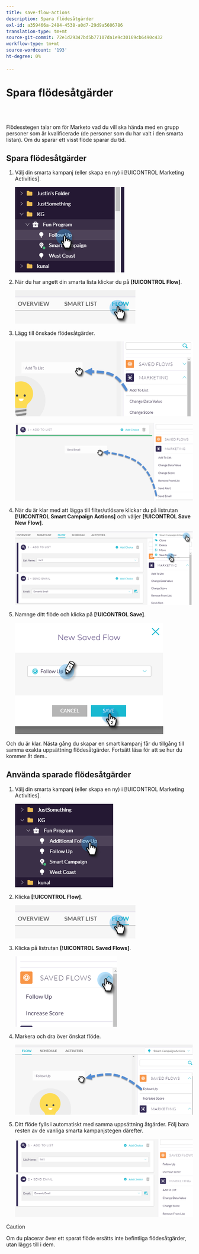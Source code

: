 ```yaml
---
title: save-flow-actions
description: Spara flödesåtgärder
exl-id: a359466a-2484-4538-a0d7-29d9a5606786
translation-type: tm+mt
source-git-commit: 72e1d29347bd5b77107da1e9c30169cb6490c432
workflow-type: tm+mt
source-wordcount: '193'
ht-degree: 0%

---
```


# Spara flödesåtgärder

<br> 

Flödesstegen talar om för Marketo vad du vill ska hända med en grupp personer som är kvalificerade (de personer som du har valt i den smarta listan). Om du sparar ett visst flöde sparar du tid.

## Spara flödesåtgärder

1. Välj din smarta kampanj (eller skapa en ny) i [!UICONTROL Marketing Activities].

   ![Bild ett](/help/sky/assets/smart-lists-and-static-lists/save-flow-actions/save-flow-actions-1.png)

1. När du har angett din smarta lista klickar du på **[!UICONTROL Flow]**.

   ![Bild två](/help/sky/assets/smart-lists-and-static-lists/save-flow-actions/save-flow-actions-2.png)

1. Lägg till önskade flödesåtgärder.

   ![Bild tre](/help/sky/assets/smart-lists-and-static-lists/save-flow-actions/save-flow-actions-3.png)

   ![Bild fyra](/help/sky/assets/smart-lists-and-static-lists/save-flow-actions/save-flow-actions-4.png)

1. När du är klar med att lägga till filter/utlösare klickar du på listrutan **[!UICONTROL Smart Campaign Actions]** och väljer **[!UICONTROL Save New Flow]**.

   ![Bild fem](/help/sky/assets/smart-lists-and-static-lists/save-flow-actions/save-flow-actions-5.png)

1. Namnge ditt flöde och klicka på **[!UICONTROL Save]**.

   ![Bild sex](/help/sky/assets/smart-lists-and-static-lists/save-flow-actions/save-flow-actions-6.png)

Och du är klar. Nästa gång du skapar en smart kampanj får du tillgång till samma exakta uppsättning flödesåtgärder. Fortsätt läsa för att se hur du kommer åt dem..

## Använda sparade flödesåtgärder

1. Välj din smarta kampanj (eller skapa en ny) i [!UICONTROL Marketing Activities].

   ![Bild sju](/help/sky/assets/smart-lists-and-static-lists/save-flow-actions/save-flow-actions-7.png)

1. Klicka **[!UICONTROL Flow]**.

   ![Bild åtta](/help/sky/assets/smart-lists-and-static-lists/save-flow-actions/save-flow-actions-8.png)

1. Klicka på listrutan **[!UICONTROL Saved Flows]**.

   ![Bild nio](/help/sky/assets/smart-lists-and-static-lists/save-flow-actions/save-flow-actions-9.png)

1. Markera och dra över önskat flöde.

   ![Bild tio](/help/sky/assets/smart-lists-and-static-lists/save-flow-actions/save-flow-actions-10.png)

1. Ditt flöde fylls i automatiskt med samma uppsättning åtgärder. Följ bara resten av de vanliga smarta kampanjstegen därefter.

   ![Bild elva](/help/sky/assets/smart-lists-and-static-lists/save-flow-actions/save-flow-actions-11.png)

>[!CAUTION]
>
>Om du placerar över ett sparat flöde ersätts inte befintliga flödesåtgärder, utan läggs till i dem.

